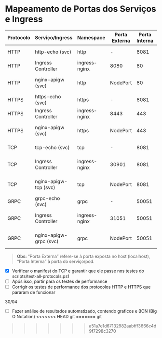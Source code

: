 # Mapeamento de Portas dos Serviços e Ingress

| Protocolo | Serviço/Ingress         | Namespace      | Porta Externa | Porta Interna | Observação                |
|-----------|------------------------|---------------|---------------|---------------|---------------------------|
| HTTP      | http-echo (svc)        | http          | -             | 8081          | Backend HTTP              |
| HTTP      | Ingress Controller     | ingress-nginx | 8080          | 80            | Exposto no host           |
| HTTP      | nginx-apigw (svc)      | http          | NodePort      | 80            | API Gateway HTTP          |
| HTTPS     | https-echo (svc)       | https         | -             | 8081          | Backend HTTPS             |
| HTTPS     | Ingress Controller     | ingress-nginx | 8443          | 443           | Exposto no host           |
| HTTPS     | nginx-apigw (svc)      | https         | NodePort      | 443           | API Gateway HTTPS         |
| TCP       | tcp-echo (svc)         | tcp           | -             | 8081          | Backend TCP               |
| TCP       | Ingress Controller     | ingress-nginx | 30901         | 8081          | Exposto no host (NodePort)|
| TCP       | nginx-apigw-tcp (svc)  | tcp           | NodePort      | 8081          | API Gateway TCP           |
| GRPC      | grpc-echo (svc)        | grpc          | -             | 50051         | Backend gRPC              |
| GRPC      | Ingress Controller     | ingress-nginx | 31051         | 50051         | Exposto no host (NodePort)|
| GRPC      | nginx-apigw-grpc (svc) | grpc          | NodePort      | 50051         | API Gateway gRPC          |

> **Obs:** “Porta Externa” refere-se à porta exposta no host (localhost), “Porta Interna” à porta do serviço/pod.

- [X] Verificar o manifest do TCP e garantir que ele passe nos testes do scripts/test-all-protocols.ps1
- [ ] Após isso, partir para os testes de performance
- [ ] Corrigir os testes de performance dos protocolos HTTP e HTTPS que pararam de funcionar

30/04

 - [ ] Fazer análise de resultados automatizado, contendo graficos e BON (Big O Notation)
<<<<<<< HEAD
git 
=======
git 
>>>>>>> a51a7e1d67132982aabfff3666c4d9f7298c3270
